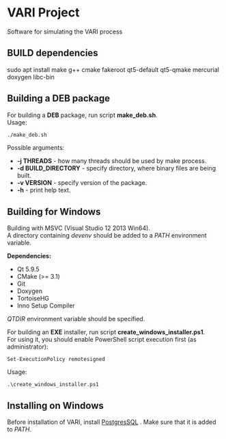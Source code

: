 # VARI Project
Software for simulating the VARI process

## BUILD dependencies
sudo apt install make g++ cmake fakeroot qt5-default qt5-qmake mercurial doxygen libc-bin

## Building a DEB package
For building a **DEB** package, run script **make_deb.sh**.  
Usage:  
```bash
./make_deb.sh
```
Possible arguments:  
- **\-j THREADS** \- how many threads should be used by make process.  
- **\-d BUILD_DIRECTORY** \- specify directory, where binary files are being built.  
- **\-v VERSION**  \- specify version of the package.  
- **\-h** \- print help text.  
  

## Building for Windows
Building with MSVC (Visual Studio 12 2013 Win64).  
A directory containing *devenv* should be added to a *PATH* environment variable.  
  
**Dependencies:**  
- Qt 5.9.5  
- CMake (>= 3.1)  
- Git  
- Doxygen  
- TortoiseHG  
- Inno Setup Compiler  
  
*QTDIR* environment variable should be specified.  
  
For building an **EXE** installer, run script **create_windows_installer.ps1**.  
For using it, you should enable PowerShell script execution first (as administrator):  
```
Set-ExecutionPolicy remotesigned
```  
Usage:  
```
.\create_windows_installer.ps1
```

## Installing on Windows
Before installation of VARI, install [PostgresSQL](https://www.openscg.com/bigsql/postgresql/installers.jsp/) . Make sure that it is added to *PATH*.

